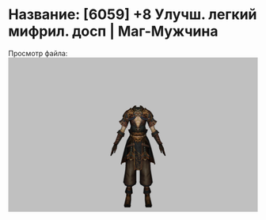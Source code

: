 # Название: [6059] +8 Улучш. легкий мифрил. досп | Маг-Мужчина

Просмотр файла:
![p040021.png](p040021.png)